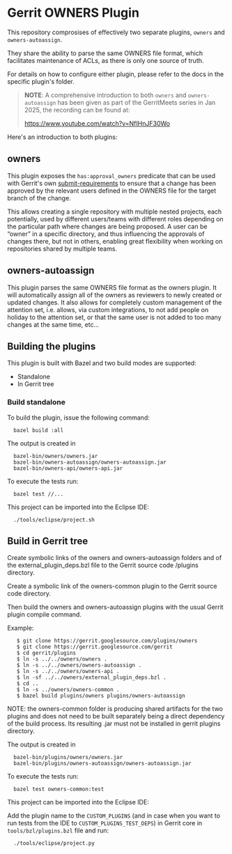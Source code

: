 # Gerrit OWNERS Plugin

This repository comprosises of effectively two separate plugins, `owners` and
`owners-autoassign`.

They share the ability to parse the same OWNERS file format, which facilitates
maintenance of ACLs, as there is only one source of truth.

For details on how to configure either plugin, please refer to the docs in the
specific plugin's folder.

> **NOTE**: A comprehensive introduction to both `owners` and `owners-autoassign` has been
> given as part of the GerritMeets series in Jan 2025, the recording can be found
> at:
>
> https://www.youtube.com/watch?v=NfIHnJF30Wo

Here's an introduction to both plugins:

## owners

This plugin exposes the `has:approval_owners` predicate that can be used with
Gerrit's own
[submit-requirements](/Documentation/config-submit-requirements.html) to ensure
that a change has been approved by
the relevant users defined in the OWNERS file for the target branch of the
change.

This allows creating a single repository with multiple nested projects, each
potentially, used by different users/teams with different roles depending on the
particular path where changes are being proposed. A user can be “owner” in a
specific directory, and thus influencing the approvals of changes there, but not
in others, enabling great flexibility when working on repositories shared by
multiple teams.

## owners-autoassign

This plugin parses the same OWNERS file format as the owners plugin. It will
automatically assign all of the owners as reviewers to newly created or updated
changes. It also allows for completely custom management of the attention set,
i.e. allows, via custom integrations, to not add people on holiday to the
attention set, or that the same user is not added to too many changes at the
same time, etc...

## Building the plugins

This plugin is built with Bazel and two build modes are supported:

 * Standalone
 * In Gerrit tree

### Build standalone

To build the plugin, issue the following command:

```
  bazel build :all
```

The output is created in

```
  bazel-bin/owners/owners.jar
  bazel-bin/owners-autoassign/owners-autoassign.jar
  bazel-bin/owners-api/owners-api.jar

```

To execute the tests run:

```
  bazel test //...
```

This project can be imported into the Eclipse IDE:

```
  ./tools/eclipse/project.sh
```

## Build in Gerrit tree

Create symbolic links of the owners and owners-autoassign folders and of the
external_plugin_deps.bzl file to the Gerrit source code /plugins directory.

Create a symbolic link of the owners-common plugin to the Gerrit source code
directory.

Then build the owners and owners-autoassign plugins with the usual Gerrit
plugin compile command.

Example:

```
   $ git clone https://gerrit.googlesource.com/plugins/owners
   $ git clone https://gerrit.googlesource.com/gerrit
   $ cd gerrit/plugins
   $ ln -s ../../owners/owners .
   $ ln -s ../../owners/owners-autoassign .
   $ ln -s ../../owners/owners-api .
   $ ln -sf ../../owners/external_plugin_deps.bzl .
   $ cd ..
   $ ln -s ../owners/owners-common .
   $ bazel build plugins/owners plugins/owners-autoassign
```

NOTE: the owners-common folder is producing shared artifacts for the two plugins
and does not need to be built separately being a direct dependency of the build
process. Its resulting .jar must not be installed in gerrit plugins directory.

The output is created in

```
  bazel-bin/plugins/owners/owners.jar
  bazel-bin/plugins/owners-autoassign/owners-autoassign.jar
```

To execute the tests run:

```
  bazel test owners-common:test
```

This project can be imported into the Eclipse IDE:

Add the plugin name to the `CUSTOM_PLUGINS` (and in case when you want to run
tests from the IDE to `CUSTOM_PLUGINS_TEST_DEPS`) in Gerrit core in
`tools/bzl/plugins.bzl` file and run:

```
  ./tools/eclipse/project.py
```

